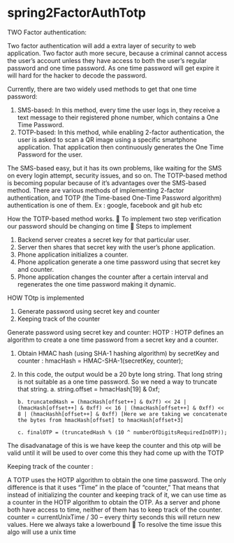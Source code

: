 # spring2FactorAuthTotp

TWO Factor authentication:

Two factor authentication will add a extra layer of security to web application.
Two factor auth more secure, because a criminal cannot access the user’s account unless they have access to both the user’s regular password and one time password. As one time password will get expire it will hard for the hacker to decode the password.

Currently, there are two widely used methods to get that one time password:
1.	SMS-based: In this method, every time the user logs in, they receive a text message to their registered phone number, which contains a One Time Password.
2.	TOTP-based: In this method, while enabling 2-factor authentication, the user is asked to scan a QR image using a specific smartphone application.
That application then continuously generates the One Time Password for the user.

The SMS-based easy, but it has its own problems, like waiting for the SMS on every login attempt, security issues, and so on. The TOTP-based method is becoming popular because of it’s advantages over the SMS-based method. 
 There are various methods of implementing 2-factor authentication, and TOTP (the Time-based One-Time Password algorithm) authentication is one of them.
Ex : google, facebook and git hub etc


How the TOTP-based method works.
	To implement two step verification our password should be changing on time
	Steps to implement
1. Backend server creates a secret key for that particular user.
2. Server then shares that secret key with the user’s phone application.
3. Phone application initializes a counter.
4. Phone application generate a one time password using that secret key and counter.
5. Phone application changes the counter after a certain interval and regenerates the one time password making it dynamic.


HOW TOtp is implemented 
1.	Generate password using secret key and counter
2.	Keeping track of the counter

Generate password using secret key and counter:
HOTP : HOTP defines an algorithm to create a one time password from a secret key and a counter.
1.	Obtain HMAC hash (using SHA-1 hashing algorithm) by secretKey and counter :  hmacHash = HMAC-SHA-1(secretKey, counter);

2.	 In this code, the output would be a 20 byte long string. That long string is not suitable as a one time password. So we need a way to truncate that string.
         a.	string.offset = hmacHash[19] & 0xf;
         
         b.	truncatedHash = (hmacHash[offset++] & 0x7f) << 24 | (hmacHash[offset++] & 0xff) << 16 | (hmacHash[offset++] & 0xff) << 8 | (hmacHashh[offset++] & 0xff) [Here we are taking we concatenate the bytes from hmacHash[offset] to hmacHash[offset+3]
         
         c.	finalOTP = (truncatedHash % (10 ^ numberOfDigitsRequiredInOTP));
The disadvanatage of this is we have keep the counter and this otp will be valid until it will be used to over come this they had come up with the TOTP



Keeping track of the counter :

A TOTP uses the HOTP algorithm to obtain the one time password. The only difference is that it uses “Time” in the place of “counter,” 
That means that instead of initializing the counter and keeping track of it, we can use time as a counter in the HOTP algorithm to obtain the OTP. As a server and phone both have access to time, neither of them has to keep track of the counter.
counter = currentUnixTime / 30 – every thirty seconds this will return new values. Here we always take a lowerbound
	To resolve the time issue this algo will use a unix time
